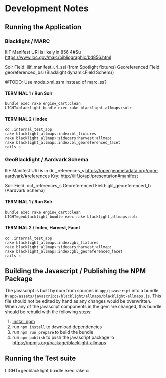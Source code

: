 # Development Notes

## Running the Application

### Blacklight / MARC

IIIF Manifest URI is likely in 856 4#$u
https://www.loc.gov/marc/bibliographic/bd856.html

Solr Field: iiif_manifest_url_ssi (from Spotlight fixtures)
Georeferenced Field: georeferenced_bsi (Blacklight dynamicField Schema)

@TODO: Use mods_xml_ssm instead of marc_ss?

#### TERMINAL 1 / Run Solr

```
bundle exec rake engine_cart:clean
LIGHT=blacklight bundle exec rake blacklight_allmaps:solr
```

#### TERMINAL 2 / Index
```
cd .internal_test_app
rake blacklight_allmaps:index:bl_fixtures
rake blacklight_allmaps:sidecars:harvest:allmaps
rake blacklight_allmaps:index:bl_georeferenced_facet
rails s
```

### GeoBlacklight / Aardvark Schema

IIIF Manifest URI is in dct_references_s
https://opengeometadata.org/ogm-aardvark/#references
Key: http://iiif.io/api/presentation#manifest

Solr Field: dct_references_s
Georeferenced Field: gbl_georeferenced_b (Aardvark Schema)

#### TERMINAL 1 / Run Solr
```
bundle exec rake engine_cart:clean
LIGHT=geoblacklight bundle exec rake blacklight_allmaps:solr
```

#### TERMINAL 2 / Index, Harvest, Facet
```
cd .internal_test_app
rake blacklight_allmaps:index:gbl_fixtures
rake blacklight_allmaps:sidecars:harvest:allmaps
rake blacklight_allmaps:index:gbl_georeferenced_facet
rails s
```

## Building the Javascript / Publishing the NPM Package

The javascript is built by npm from sources in `app/javascript` into a bundle
in `app/assets/javascripts/blacklight/allmaps/blacklight-allmaps.js`. This file should not be edited by hand as any changes would be overwritten.  When any of the javascript
components in the gem are changed, this bundle should be rebuild with the
following steps:
1. [Install npm](https://www.npmjs.com/get-npm)
1. run `npm install` to download dependencies
1. run `npm run prepare` to build the bundle
1. run `npm publish` to push the javascript package to https://npmjs.org/package/blacklight-allmaps

## Running the Test suite

LIGHT=geoblacklight bundle exec rake ci
